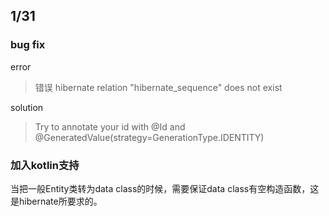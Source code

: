## 1/31

### bug fix
error
>错误 hibernate  relation "hibernate_sequence" does not exist

solution
>Try to annotate your id with @Id and @GeneratedValue(strategy=GenerationType.IDENTITY)

### 加入kotlin支持
当把一般Entity类转为data class的时候，需要保证data class有空构造函数，这是hibernate所要求的。